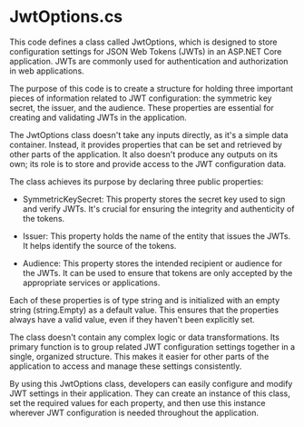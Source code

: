# JwtOptions.cs

This code defines a class called JwtOptions, which is designed to store configuration settings for JSON Web Tokens (JWTs) in an ASP.NET Core application. JWTs are commonly used for authentication and authorization in web applications.

The purpose of this code is to create a structure for holding three important pieces of information related to JWT configuration: the symmetric key secret, the issuer, and the audience. These properties are essential for creating and validating JWTs in the application.

The JwtOptions class doesn't take any inputs directly, as it's a simple data container. Instead, it provides properties that can be set and retrieved by other parts of the application. It also doesn't produce any outputs on its own; its role is to store and provide access to the JWT configuration data.

The class achieves its purpose by declaring three public properties:

- SymmetricKeySecret: This property stores the secret key used to sign and verify JWTs. It's crucial for ensuring the integrity and authenticity of the tokens.

- Issuer: This property holds the name of the entity that issues the JWTs. It helps identify the source of the tokens.

- Audience: This property stores the intended recipient or audience for the JWTs. It can be used to ensure that tokens are only accepted by the appropriate services or applications.

Each of these properties is of type string and is initialized with an empty string (string.Empty) as a default value. This ensures that the properties always have a valid value, even if they haven't been explicitly set.

The class doesn't contain any complex logic or data transformations. Its primary function is to group related JWT configuration settings together in a single, organized structure. This makes it easier for other parts of the application to access and manage these settings consistently.

By using this JwtOptions class, developers can easily configure and modify JWT settings in their application. They can create an instance of this class, set the required values for each property, and then use this instance wherever JWT configuration is needed throughout the application.